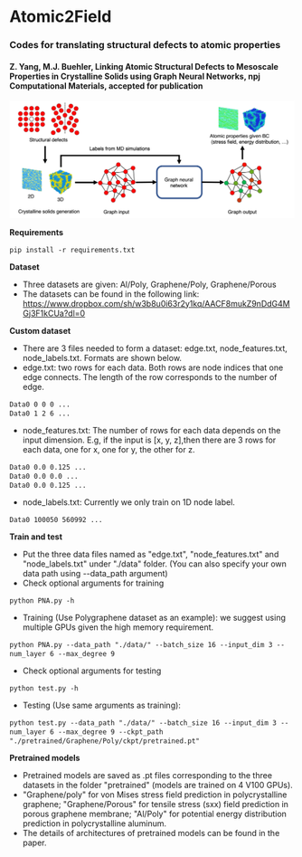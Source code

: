 # Atomic2Field

### Codes for translating structural defects to atomic properties 

#### Z. Yang, M.J. Buehler, Linking Atomic Structural Defects to Mesoscale Properties in Crystalline Solids using Graph Neural Networks, npj Computational Materials, accepted for publication 

![Overall workflow](https://github.com/lamm-mit/atomic2field/blob/main/IMAGE_github.png)

**Requirements**
```
pip install -r requirements.txt
```

**Dataset**
- Three datasets are given: Al/Poly, Graphene/Poly, Graphene/Porous
- The datasets can be found in the following link: https://www.dropbox.com/sh/w3b8u0i63r2y1kq/AACF8mukZ9nDdG4MGj3F1kCUa?dl=0

**Custom dataset**
- There are 3 files needed to form a dataset: edge.txt, node_features.txt, node_labels.txt. Formats are shown below.
- edge.txt: two rows for each data. Both rows are node indices that one edge connects. The length of the row corresponds to the number of edge.
```
Data0 0 0 0 ...
Data0 1 2 6 ...
```
- node_features.txt: The number of rows for each data depends on the input dimension. E.g, if the input is [x, y, z],then there are 3 rows for each data, one for x, one for y, the other for z.
```
Data0 0.0 0.125 ...
Data0 0.0 0.0 ...
Data0 0.0 0.125 ...
```
- node_labels.txt: Currently we only train on 1D node label.
```
Data0 100050 560992 ...
```

**Train and test**
- Put the three data files named as "edge.txt", "node_features.txt" and "node_labels.txt" under "./data" folder. (You can also specify your own data path using --data_path argument)
- Check optional arguments for training
```
python PNA.py -h
```
- Training (Use Polygraphene dataset as an example): we suggest using multiple GPUs given the high memory requirement.
```
python PNA.py --data_path "./data/" --batch_size 16 --input_dim 3 --num_layer 6 --max_degree 9
```
- Check optional arguments for testing
```
python test.py -h
```
- Testing (Use same arguments as training):
```
python test.py --data_path "./data/" --batch_size 16 --input_dim 3 --num_layer 6 --max_degree 9 --ckpt_path "./pretrained/Graphene/Poly/ckpt/pretrained.pt"
```
**Pretrained models**
- Pretrained models are saved as .pt files corresponding to the three datasets in the folder "pretrained" (models are trained on 4 V100 GPUs). 
- "Graphene/poly" for von Mises stress field prediction in polycrystalline graphene; "Graphene/Porous" for tensile stress (sxx) field prediction in porous graphene membrane; "Al/Poly" for potential energy distribution prediction in polycrystalline aluminum. 
- The details of architectures of pretrained models can be found in the paper.                                  

